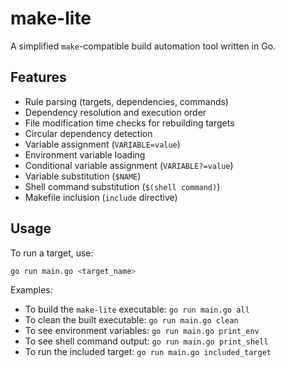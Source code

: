 # make-lite

A simplified `make`-compatible build automation tool written in Go.

## Features

- Rule parsing (targets, dependencies, commands)
- Dependency resolution and execution order
- File modification time checks for rebuilding targets
- Circular dependency detection
- Variable assignment (`VARIABLE=value`)
- Environment variable loading
- Conditional variable assignment (`VARIABLE?=value`)
- Variable substitution (`$NAME`)
- Shell command substitution (`$(shell command)`)
- Makefile inclusion (`include` directive)

## Usage

To run a target, use:

```bash
go run main.go <target_name>
```

Examples:

- To build the `make-lite` executable: `go run main.go all`
- To clean the built executable: `go run main.go clean`
- To see environment variables: `go run main.go print_env`
- To see shell command output: `go run main.go print_shell`
- To run the included target: `go run main.go included_target`
